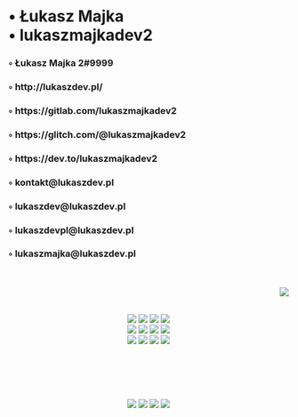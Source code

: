 <!--lukaszmajkadev2-->

<h1>• Łukasz Majka<br>• lukaszmajkadev2</h1>
<h3>◦ Łukasz Majka 2#9999</h3>
<h3>◦ http://lukaszdev.pl/</h3>
<h3>◦ https://gitlab.com/lukaszmajkadev2</h3>
<h3>◦ https://glitch.com/@lukaszmajkadev2</h3>
<h3>◦ https://dev.to/lukaszmajkadev2</h3>
<h3>◦ kontakt@lukaszdev.pl</h3>
<h3>◦ lukaszdev@lukaszdev.pl</h3>
<h3>◦ lukaszdevpl@lukaszdev.pl</h3>
<h3>◦ lukaszmajka@lukaszdev.pl</h3>
<br><br>

<img align="right" src="https://github-readme-stats.vercel.app/api/?username=lukaszmajkadev2&show_icons=false&include_all_commits&theme=white"/>

<p align="center">
<br><br>
<img src="https://img.shields.io/badge/html-white.svg?&style=for-the-badge&logo=html5&logoColor=000000"/>
<img src="https://img.shields.io/badge/javascript-white.svg?&style=for-the-badge&logo=javascript&logoColor=000000"/>
<img src="https://img.shields.io/badge/typescript-white.svg?&style=for-the-badge&logo=typescript&logoColor=000000"/>
<img src="https://img.shields.io/badge/java-white.svg?&style=for-the-badge&logo=java&logoColor=000000"/><br>
<img src="https://img.shields.io/badge/react-white.svg?&style=for-the-badge&logo=react&logoColor=000000"/>
<img src="https://img.shields.io/badge/python-white.svg?&style=for-the-badge&logo=python&logoColor=000000"/>
<img src="https://img.shields.io/badge/lua-white.svg?&style=for-the-badge&logo=lua&logoColor=000000"/>
<img src="https://img.shields.io/badge/c-white.svg?&style=for-the-badge&logo=c&logoColor=000000"/><br>
<img src="https://img.shields.io/badge/mysql-white.svg?&style=for-the-badge&logo=mysql&logoColor=000000"/>
<img src="https://img.shields.io/badge/postgresql-white.svg?&style=for-the-badge&logo=postgresql&logoColor=000000"/>
<img src="https://img.shields.io/badge/mongodb-white.svg?&style=for-the-badge&logo=mongodb&logoColor=000000"/>
<img src="https://img.shields.io/badge/oracle-white.svg?&style=for-the-badge&logo=oracle&logoColor=000000"/>
</p>
<br><br><br><br>

<p align="center">
<img src="https://img.shields.io/github/followers/lukaszmajkadev2?style=social"/>
<img src="https://img.shields.io/twitch/status/lukaszmajka?style=social"/>
<img src="https://img.shields.io/twitter/follow/ukasz89989598?style=social"/>
<img src="https://img.shields.io/youtube/channel/subscribers/UCzev9mrpe_K9KF_4UTYQrSw?style=social"/>
</p>

<!--lukaszmajkadev2/README.md-->
